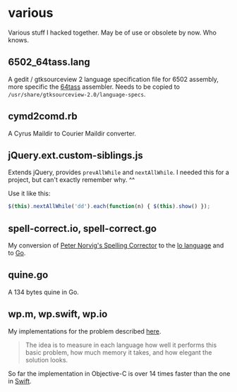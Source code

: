 various
=======

Various stuff I hacked together. May be of use or obsolete by now. Who knows.

6502_64tass.lang
----------------

A gedit / gtksourceview 2 language specification file for 6502 assembly, more specific the [64tass](http://singularcrew.hu/64tass/) assembler. Needs to be copied to `/usr/share/gtksourceview-2.0/language-specs`.

cymd2comd.rb
------------

A Cyrus Maildir to Courier Maildir converter.

jQuery.ext.custom-siblings.js
-----------------------------

Extends jQuery, provides `prevAllWhile` and `nextAllWhile`. I needed this for a project, but can't exactly remember why. ^^

Use it like this:

```javascript
$(this).nextAllWhile('dd').each(function(n) { $(this).show() });
```

spell-correct.io, spell-correct.go
----------------------------------

My conversion of [Peter Norvig's Spelling Corrector](http://www.norvig.com/spell-correct.html) to the [Io language](http://iolanguage.com/) and to [Go](http://golang.org/).

quine.go
--------

A 134 bytes quine in Go.

wp.m, wp.swift, wp.io
---------------------

My implementations for the problem described [here](http://ptrace.fefe.de/wp/README.txt).

> The idea is to measure in each language how well it performs this basic
> problem, how much memory it takes, and how elegant the solution looks.

So far the implementation in Objective-C is over 14 times faster than the one in [Swift](https://developer.apple.com/swift/).

